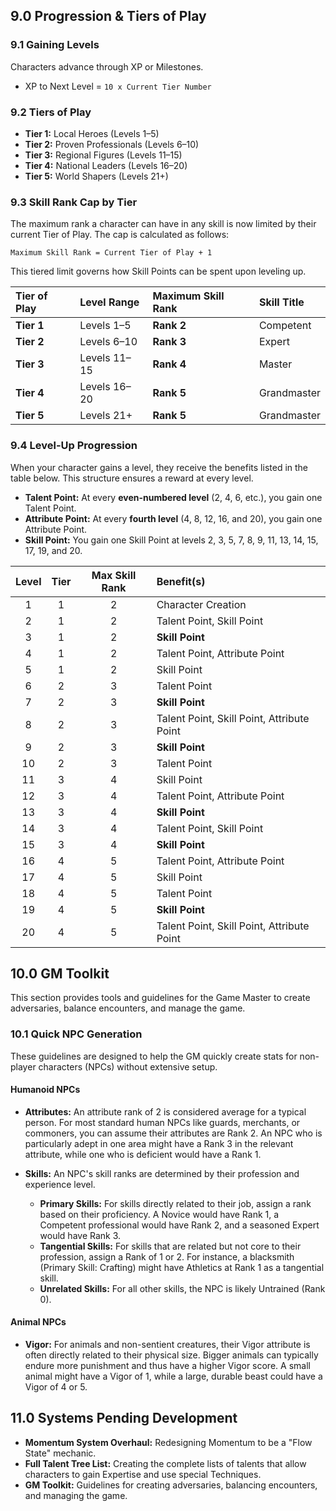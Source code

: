 ## 9.0 Progression & Tiers of Play
### 9.1 Gaining Levels
Characters advance through XP or Milestones.
* XP to Next Level = `10 x Current Tier Number`

### 9.2 Tiers of Play
* **Tier 1:** Local Heroes (Levels 1–5)
* **Tier 2:** Proven Professionals (Levels 6–10)
* **Tier 3:** Regional Figures (Levels 11–15)
* **Tier 4:** National Leaders (Levels 16–20)
* **Tier 5:** World Shapers (Levels 21+)

### 9.3 Skill Rank Cap by Tier
The maximum rank a character can have in any skill is now limited by their current Tier of Play. The cap is calculated as follows:

`Maximum Skill Rank = Current Tier of Play + 1`

This tiered limit governs how Skill Points can be spent upon leveling up.

| Tier of Play | Level Range | Maximum Skill Rank | Skill Title |
| :--- | :--- | :--- | :--- |
| **Tier 1** | Levels 1–5 | **Rank 2** | Competent |
| **Tier 2** | Levels 6–10 | **Rank 3** | Expert |
| **Tier 3** | Levels 11–15 | **Rank 4** | Master |
| **Tier 4** | Levels 16–20 | **Rank 5** | Grandmaster |
| **Tier 5** | Levels 21+ | **Rank 5** | Grandmaster |

### 9.4 Level-Up Progression
When your character gains a level, they receive the benefits listed in the table below. This structure ensures a reward at every level.

* **Talent Point:** At every **even-numbered level** (2, 4, 6, etc.), you gain one Talent Point.
* **Attribute Point:** At every **fourth level** (4, 8, 12, 16, and 20), you gain one Attribute Point.
* **Skill Point:** You gain one Skill Point at levels 2, 3, 5, 7, 8, 9, 11, 13, 14, 15, 17, 19, and 20.

| Level | Tier | Max Skill Rank | Benefit(s) |
| :---: |:---:|:---:|:-----------|
| 1 | 1 | 2 | Character Creation |
| 2 | 1 | 2 | Talent Point, Skill Point |
| 3 | 1 | 2 | **Skill Point** |
| 4 | 1 | 2 | Talent Point, Attribute Point |
| 5 | 1 | 2 | Skill Point |
| 6 | 2 | 3 | Talent Point |
| 7 | 2 | 3 | **Skill Point** |
| 8 | 2 | 3 | Talent Point, Skill Point, Attribute Point |
| 9 | 2 | 3 | **Skill Point** |
| 10 | 2 | 3 | Talent Point |
| 11 | 3 | 4 | Skill Point |
| 12 | 3 | 4 | Talent Point, Attribute Point |
| 13 | 3 | 4 | **Skill Point** |
| 14 | 3 | 4 | Talent Point, Skill Point |
| 15 | 3 | 4 | **Skill Point** |
| 16 | 4 | 5 | Talent Point, Attribute Point |
| 17 | 4 | 5 | Skill Point |
| 18 | 4 | 5 | Talent Point |
| 19 | 4 | 5 | **Skill Point** |
| 20 | 4 | 5 | Talent Point, Skill Point, Attribute Point |

## 10.0 GM Toolkit
This section provides tools and guidelines for the Game Master to create adversaries, balance encounters, and manage the game.

### 10.1 Quick NPC Generation
These guidelines are designed to help the GM quickly create stats for non-player characters (NPCs) without extensive setup.

#### **Humanoid NPCs**
* **Attributes:** An attribute rank of 2 is considered average for a typical person. For most standard human NPCs like guards, merchants, or commoners, you can assume their attributes are Rank 2. An NPC who is particularly adept in one area might have a Rank 3 in the relevant attribute, while one who is deficient would have a Rank 1.

* **Skills:** An NPC's skill ranks are determined by their profession and experience level.
    * **Primary Skills:** For skills directly related to their job, assign a rank based on their proficiency. A Novice would have Rank 1, a Competent professional would have Rank 2, and a seasoned Expert would have Rank 3.
    * **Tangential Skills:** For skills that are related but not core to their profession, assign a Rank of 1 or 2. For instance, a blacksmith (Primary Skill: Crafting) might have Athletics at Rank 1 as a tangential skill.
    * **Unrelated Skills:** For all other skills, the NPC is likely Untrained (Rank 0).

#### **Animal NPCs**
* **Vigor:** For animals and non-sentient creatures, their Vigor attribute is often directly related to their physical size. Bigger animals can typically endure more punishment and thus have a higher Vigor score. A small animal might have a Vigor of 1, while a large, durable beast could have a Vigor of 4 or 5.

## 11.0 Systems Pending Development
* **Momentum System Overhaul:** Redesigning Momentum to be a "Flow State" mechanic.
* **Full Talent Tree List:** Creating the complete lists of talents that allow characters to gain Expertise and use special Techniques.
* **GM Toolkit:** Guidelines for creating adversaries, balancing encounters, and managing the game.